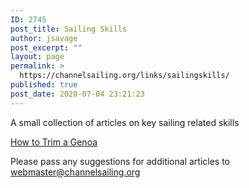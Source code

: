 ```yaml
---
ID: 2745
post_title: Sailing Skills
author: jsavage
post_excerpt: ""
layout: page
permalink: >
  https://channelsailing.org/links/sailingskills/
published: true
post_date: 2020-07-04 23:21:23
---
```

<!-- wp:paragraph -->
<p>A small collection of articles on key sailing related skills</p>
<!-- /wp:paragraph -->

<!-- wp:paragraph -->
<p><a href="https://www.northsails.com/sailing/en/2016/09/how-to-trim-a-genoa-north-sails-how-to">How to Trim a Genoa</a></p>
<!-- /wp:paragraph -->

<!-- wp:paragraph -->
<p>Please pass any suggestions for additional articles to <a href="mailto:webmaster@channelsailing.org">webmaster@channelsailing.org</a></p>
<!-- /wp:paragraph -->